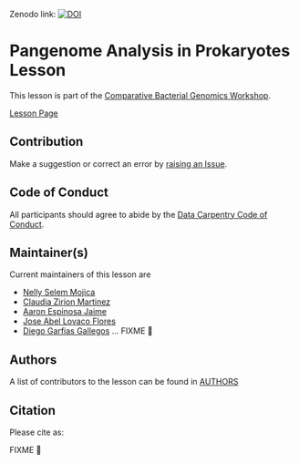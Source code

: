 Zenodo link:  [![DOI](https://zenodo.org/badge/DOI/10.5281/zenodo.6636296.svg)](https://doi.org/10.5281/zenodo.6636296)


# Pangenome Analysis in Prokaryotes Lesson

This lesson is part of the [Comparative Bacterial Genomics Workshop](https://czirion.github.io/comparative-genomics-workshop/).

[Lesson Page](https://paumayell.github.io/pangenomics/index.html)

## Contribution

Make a suggestion or correct an error by [raising an Issue](https://github.com/paumayell/pangenomics/issues).

## Code of Conduct

All participants should agree to abide by the [Data Carpentry Code of Conduct](http://www.datacarpentry.org/code-of-conduct/).

## Maintainer(s)
 
Current maintainers of this lesson are
 
* [Nelly Selem Mojica](https://github.com/nselem)
* [Claudia Zirion Martinez](https://github.com/Czirion)
* [Aaron Espinosa Jaime](https://github.com/aaronejaime)
* [Jose Abel Lovaco Flores](https://github.com/fabel134)
* [Diego Garfias Gallegos](https://github.com/Bedxxe)
... FIXME 💢

## Authors

A list of contributors to the lesson can be found in [AUTHORS](AUTHORS) 

## Citation

Please cite as:

FIXME 💢

